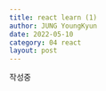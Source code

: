 ```yaml
---
title: react learn (1)
author: JUNG YoungKyun
date: 2022-05-10
category: 04 react
layout: post
---
```


작성중